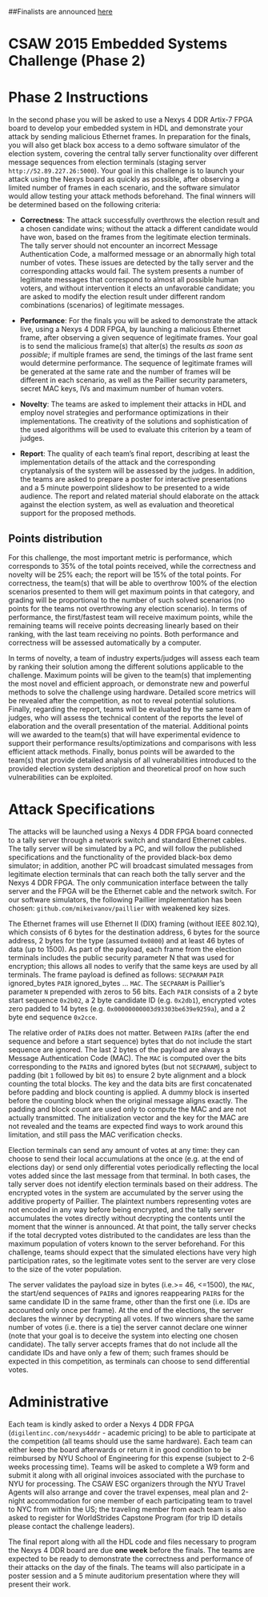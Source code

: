 ##Finalists are announced [here](esc2015_finalists.md)

CSAW 2015 Embedded Systems Challenge (Phase 2)
==============================================

Phase 2 Instructions
====================

In the second phase you will be asked to use a Nexys 4 DDR Artix-7
FPGA board to develop your embedded system in HDL and demonstrate
your attack by sending malicious Ethernet frames. In preparation for
the finals, you will also get black box access to a demo software
simulator of the election system, covering the central tally server
functionality over different message sequences from
election terminals (staging server `http://52.89.227.26:5000`). Your goal in this challenge is to launch your
attack using the Nexys board as quickly as possible, after observing
a limited number of frames in each scenario, and the software
simulator would allow testing your attack methods beforehand. The
final winners will be determined based on the following criteria:

-   **Correctness**: The attack successfully overthrows the election
	result and a chosen candidate wins; without the attack a
	different candidate would have won, based on the frames from the
	legitimate election terminals. The tally server should not
	encounter an incorrect Message Authentication Code, a malformed
	message or an abnormally high total number of votes. These
	issues are detected by the tally server and the corresponding
	attacks would fail. The system presents a number of legitimate
	messages that correspond to almost all possible human voters,
	and without intervention it elects an unfavorable candidate; you
	are asked to modify the election result under different random
	combinations (scenarios) of legitimate messages.

-   **Performance**: For the finals you will be asked to demonstrate
	the attack live, using a Nexys 4 DDR FPGA, by launching a
	malicious Ethernet frame, after observing a given sequence of
	legitimate frames. Your goal is to send the malicious frame(s)
	that alter(s) the results *as soon as possible*; if multiple
	frames are send, the timings of the last frame sent would
	determine performance. The sequence of legitimate frames will be
	generated at the same rate and the number of frames will be
	different in each scenario, as well as the Paillier security
	parameters, secret MAC keys, IVs and maximum number of
	human voters.

-   **Novelty**: The teams are asked to implement their attacks in HDL
	and employ novel strategies and performance optimizations in
	their implementations. The creativity of the solutions and
	sophistication of the used algorithms will be used to evaluate
	this criterion by a team of judges.

-   **Report**: The quality of each team’s final report, describing at
	least the implementation details of the attack and the
	corresponding cryptanalysis of the system will be assessed by
	the judges. In addition, the teams are asked to prepare a poster
	for interactive presentations and a 5 minute powerpoint
	slideshow to be presented to a wide audience. The report and
	related material should elaborate on the attack against the
	election system, as well as evaluation and theoretical support
	for the proposed methods.

Points distribution
-------------------

For this challenge, the most important metric is performance, which
corresponds to 35% of the total points received, while the correctness
and novelty will be 25% each; the report will be 15% of the total
points. For correctness, the team(s) that will be able to overthrow 100%
of the election scenarios presented to them will get maximum points in
that category, and grading will be proportional to the number of such
solved scenarios (no points for the teams not overthrowing any election
scenario). In terms of performance, the first/fastest team will receive
maximum points, while the remaining teams will receive points decreasing
linearly based on their ranking, with the last team receiving no points.
Both performance and correctness will be assessed automatically by a
computer.

In terms of novelty, a team of industry experts/judges will assess each
team by ranking their solution among the different solutions applicable
to the challenge. Maximum points will be given to the team(s) that
implementing the most novel and efficient approach, or demonstrate new
and powerful methods to solve the challenge using hardware. Detailed
score metrics will be revealed after the competition, as not to reveal
potential solutions. Finally, regarding the report, teams will be
evaluated by the same team of judges, who will assess the technical
content of the reports the level of elaboration and the overall
presentation of the material. Additional points will we awarded to the
team(s) that will have experimental evidence to support their
performance results/optimizations and comparisons with less efficient
attack methods. Finally, bonus points will be awarded to the team(s)
that provide detailed analysis of all vulnerabilities introduced to the
provided election system description and theoretical proof on how such
vulnerabilities can be exploited.

Attack Specifications
=====================

The attacks will be launched using a Nexys 4 DDR FPGA board connected to
a tally server through a network switch and standard Ethernet cables.
The tally server will be simulated by a PC, and will follow the
published specifications and the functionality of the provided black-box
demo simulator; in addition, another PC will broadcast simulated
messages from legitimate election terminals that can reach both the
tally server and the Nexys 4 DDR FPGA. The only communication interface
between the tally server and the FPGA will be the Ethernet cable and the
network switch. For our software simulators, the following Paillier
implementation has been chosen: `github.com/mikeivanov/paillier`
with weakened key sizes.

The Ethernet frames will use Ethernet II (DIX) framing (without ‎IEEE
802.1Q), which consists of 6 bytes for the destination address, 6 bytes
for the source address, 2 bytes for the type (assumed `0x0800`) and at
least 46 bytes of data (up to 1500). As part of the payload, each frame
from the election terminals includes the public security parameter N
that was used for encryption; this allows all nodes to verify that the
same keys are used by all terminals. The frame payload is defined as
follows: `SECPARAM` `PAIR` ignored\_bytes `PAIR` ignored\_bytes ... `MAC`. The
`SECPARAM` is Paillier’s parameter `N` prepended with zeros to 56 bits. Each
`PAIR` consists of a 2 byte start sequence `0x2b02`, a 2 byte candidate ID
(e.g. `0x2db1`), encrypted votes zero padded to 14 bytes (e.g.
`0x00000000003d93303be639e9259a`), and a 2 byte end sequence `0x2cce`.

The relative order of `PAIR`s does not matter. Between `PAIR`s (after the
end sequence and before a start sequence) bytes that do not include the
start sequence are ignored. The last 2 bytes of the payload are always a
Message Authentication Code (MAC). The `MAC` is computed over the bits
corresponding to the `PAIR`s and ignored bytes (but not `SECPARAM`), subject
to padding (bit `1` followed by bit `0`s) to ensure 2 byte alignment and a
block counting the total blocks. The key and the data bits are first
concatenated before padding and block counting is applied. A dummy block
is inserted before the counting block when the original message aligns
exactly. The padding and block count are used only to compute the MAC
and are not actually transmitted. The initialization vector and the key
for the MAC are not revealed and the teams are expected find ways to
work around this limitation, and still pass the MAC verification checks.

Election terminals can send any amount of votes at any time: they can
choose to send their local accumulations at the once (e.g. at the end of
elections day) or send only differential votes periodically reflecting
the local votes added since the last message from that terminal. In both
cases, the tally server does not identify election terminals based on
their address. The encrypted votes in the system are accumulated by the
server using the additive property of Paillier. The plaintext numbers
representing votes are not encoded in any way before being encrypted,
and the tally server accumulates the votes directly without decrypting
the contents until the moment that the winner is announced. At that
point, the tally server checks if the total decrypted votes distributed
to the candidates are less than the maximum population of voters known
to the server beforehand. For this challenge, teams should expect that
the simulated elections have very high participation rates, so the
legitimate votes sent to the server are very close to the size of the
voter population.

The server validates the payload size in bytes (i.e.>= 46,
<=1500), the `MAC`, the start/end sequences of `PAIR`s and ignores
reappearing `PAIR`s for the same candidate ID in the same frame, other
than the first one (i.e. IDs are accounted only once per frame). At the
end of the elections, the server declares the winner by decrypting all
votes. If two winners share the same number of votes (i.e. there is a
tie) the server cannot declare one winner (note that your goal is to
deceive the system into electing one chosen candidate). The tally server
accepts frames that do not include all the candidate IDs and have only a
few of them; such frames should be expected in this competition, as
terminals can choose to send differential votes.

Administrative
==============

Each team is kindly asked to order a Nexys 4 DDR FPGA
(`digilentinc.com/nexys4ddr` - academic pricing) to be able to
participate at the competition (all teams should use the same hardware).
Each team can either keep the board afterwards or return it in good
condition to be reimbursed by NYU School of Engineering for this expense
(subject to 2-6 weeks processing time). Teams will be asked to complete
a W9 form and submit it along with all original invoices associated with
the purchase to NYU for processing. The CSAW ESC organizers through the
NYU Travel Agents will also arrange and cover the travel expenses, meal
plan and 2-night accommodation for one member of each participating team
to travel to NYC from within the US; the traveling member from each team
is also asked to register for WorldStrides Capstone Program (for trip ID
details please contact the challenge leaders).

The final report along with all the HDL code and files necessary to
program the Nexys 4 DDR board are due **one week** before the finals.
The teams are expected to be ready to demonstrate the correctness and
performance of their attacks on the day of the finals. The teams will
also participate in a poster session and a 5 minute auditorium
presentation where they will present their work.
